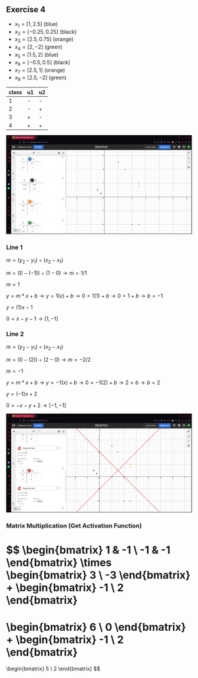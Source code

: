 ## Exercise 4

- $x_1 = [1, 2.5]$ (blue)
- $x_2 = [-0.25, 0.25]$ (black)
- $x_3 = [2.5, 0.75]$ (orange)
- $x_4 = [2, -2]$ (green)
- $x_5 = [1.5, 2]$ (blue)
- $x_6 = [-0.5, 0.5]$ (black)
- $x_7 = [2.5, 1]$ (orange)
- $x_8 = [2.5, -2]$ (green)

| class | u1  | u2  |
| ----- | --- | --- |
| 1     | -   | -   |
| 2     | -   | +   |
| 3     | +   | -   |
| 4     | +   | +   |

![alt text](imgs/exercise4/image.png)

### Line 1

$m=(y_2 - y_1) \div (x_2 - x_1)$

$m=(0 - (-1)) \div (1 - 0) \rightarrow m = 1/1$

$m = 1$

$y = m * x + b  \rightarrow y = 1(x) + b \rightarrow 0 = 1(1) + b \rightarrow 0 = 1 + b \rightarrow b = -1$

$y = (1)x - 1$

$0 = x - y - 1 \rightarrow [1, -1]$

### Line 2

$m=(y_2 - y_1) \div (x_2 - x_1)$

$m=(0 - (2)) \div (2 - 0) \rightarrow m = -2/2$

$m = -1$

$y = m * x + b  \rightarrow y = -1(x) + b \rightarrow 0 = -1(2) + b \rightarrow 2 = b \rightarrow b = 2$

$y = (-1)x + 2$

$0 = -x - y +2 \rightarrow [-1, -1]$

![alt text](imgs/exercise4/image-1.png)

### Matrix Multiplication (Get Activation Function)

$$
\begin{bmatrix}
1 & -1 \\
-1 & -1
\end{bmatrix}
\times
\begin{bmatrix}
3 \\
-3
\end{bmatrix}
+
\begin{bmatrix}
-1 \\
2
\end{bmatrix}
=
\begin{bmatrix}
6 \\
0
\end{bmatrix}
+
\begin{bmatrix}
-1 \\
2
\end{bmatrix}
=
\begin{bmatrix}
5 \\
2
\end{bmatrix}
$$
